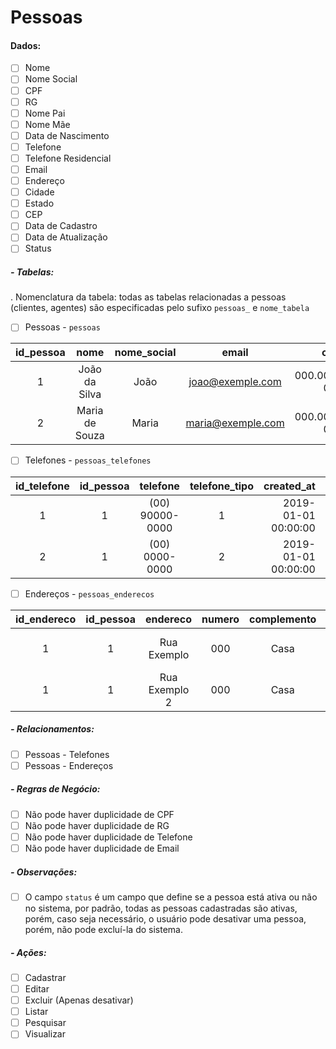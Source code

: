 # Pessoas

#### Dados:

- [ ] Nome
- [ ] Nome Social
- [ ] CPF
- [ ] RG
- [ ] Nome Pai
- [ ] Nome Mãe
- [ ] Data de Nascimento
- [ ] Telefone
- [ ] Telefone Residencial
- [ ] Email
- [ ] Endereço
- [ ] Cidade
- [ ] Estado
- [ ] CEP
- [ ] Data de Cadastro
- [ ] Data de Atualização
- [ ] Status

##### - Tabelas:

. Nomenclatura da tabela: todas as tabelas relacionadas a pessoas (clientes, agentes) são especificadas pelo sufixo `pessoas_` e `nome_tabela`

- [ ] Pessoas - `pessoas`

| id_pessoa | nome | nome_social | email | cpf | rg | nome_pai | nome_mae | data_nascimento | created_at | updated_at | status |
| :---: | :---: | :---: | :---: | :---: | :---: | :---: | :---: | ---: | ---: | ---: | ---: |
| 1 | João da Silva | João | joao@exemple.com | 000.000.000-01 | 00000001 | José da Silva | Maria da Silva | 1990-01-01 | 2019-01-01 00:00:00 | 2019-01-01 00:00:00 | 1 |
| 2 | Maria de Souza | Maria | maria@exemple.com | 000.000.000-02 | 00000002 | José de Souza | Maria de Souza | 1990-01-01 | 2019-01-01 00:00:00 | 2019-01-01 00:00:00 | 1 |

- [ ] Telefones - `pessoas_telefones`

| id_telefone | id_pessoa | telefone | telefone_tipo | created_at | updated_at | status |
| :---: | :---: | :---: | :---: | ---: | ---: | ---: |
| 1 | 1 | (00) 90000-0000 | 1 | 2019-01-01 00:00:00 | 2019-01-01 00:00:00 | 1 |
| 2 | 1 | (00) 0000-0000 | 2 | 2019-01-01 00:00:00 | 2019-01-01 00:00:00 | 1 |

- [ ] Endereços - `pessoas_enderecos`

| id_endereco | id_pessoa | endereco | numero | complemento | bairro | cidade | estado | cep | created_at | updated_at | status |
| :---: | :---: | :---: | :---: | :---: | :---: | ---: | ---: | ---: | ---: | ---: | ---: |
| 1 | 1 | Rua Exemplo | 000 | Casa | Centro | Cidade | Estado | 00000-000 | 2019-01-01 00:00:00 | 2019-01-01 00:00:00 | 1 |
| 1 | 1 | Rua Exemplo 2 | 000 | Casa | Centro | Cidade | Estado | 00000-000 | 2019-01-01 00:00:00 | 2019-01-01 00:00:00 | 0 |

##### - Relacionamentos:

- [ ] Pessoas - Telefones
- [ ] Pessoas - Endereços

##### - Regras de Negócio:

- [ ] Não pode haver duplicidade de CPF
- [ ] Não pode haver duplicidade de RG
- [ ] Não pode haver duplicidade de Telefone
- [ ] Não pode haver duplicidade de Email

##### - Observações:

- [ ] O campo `status` é um campo que define se a pessoa está ativa ou não no sistema, por padrão, todas as pessoas cadastradas são ativas, porém, caso seja necessário, o usuário pode desativar uma pessoa, porém, não pode excluí-la do sistema.

##### - Ações:

- [ ] Cadastrar
- [ ] Editar
- [ ] Excluir (Apenas desativar)
- [ ] Listar
- [ ] Pesquisar
- [ ] Visualizar
